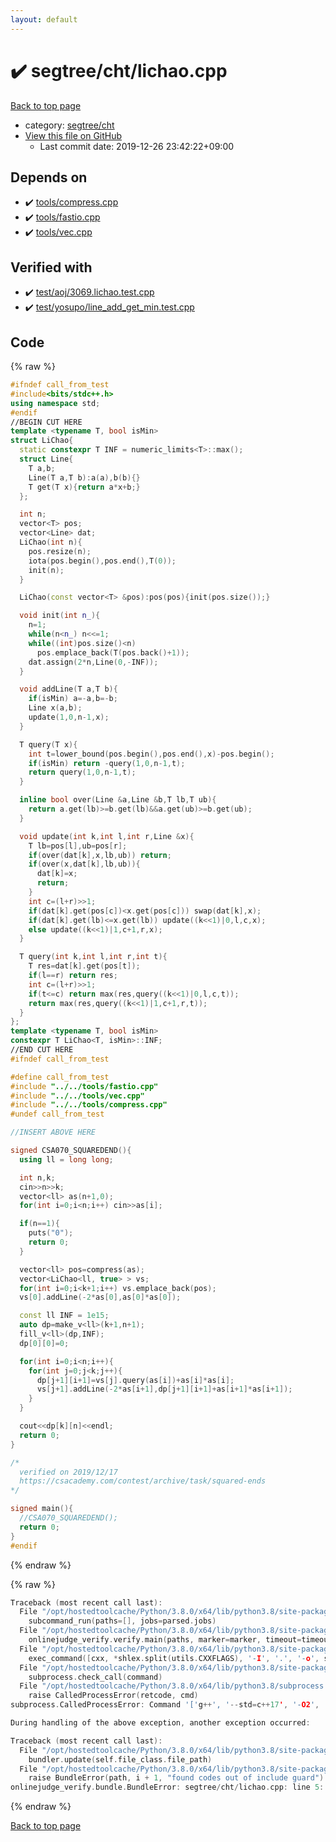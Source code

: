 ```yaml
---
layout: default
---
```


<!-- mathjax config similar to math.stackexchange -->
<script type="text/javascript" async
  src="https://cdnjs.cloudflare.com/ajax/libs/mathjax/2.7.5/MathJax.js?config=TeX-MML-AM_CHTML">
</script>
<script type="text/x-mathjax-config">
  MathJax.Hub.Config({
    TeX: { equationNumbers: { autoNumber: "AMS" }},
    tex2jax: {
      inlineMath: [ ['$','$'] ],
      processEscapes: true
    },
    "HTML-CSS": { matchFontHeight: false },
    displayAlign: "left",
    displayIndent: "2em"
  });
</script>

<script type="text/javascript" src="https://cdnjs.cloudflare.com/ajax/libs/jquery/3.4.1/jquery.min.js"></script>
<script src="https://cdn.jsdelivr.net/npm/jquery-balloon-js@1.1.2/jquery.balloon.min.js" integrity="sha256-ZEYs9VrgAeNuPvs15E39OsyOJaIkXEEt10fzxJ20+2I=" crossorigin="anonymous"></script>
<script type="text/javascript" src="../../../assets/js/copy-button.js"></script>
<link rel="stylesheet" href="../../../assets/css/copy-button.css" />


# :heavy_check_mark: segtree/cht/lichao.cpp

<a href="../../../index.html">Back to top page</a>

* category: <a href="../../../index.html#10d9c4a68fc97fbc913ae15313e9b2f4">segtree/cht</a>
* <a href="{{ site.github.repository_url }}/blob/master/segtree/cht/lichao.cpp">View this file on GitHub</a>
    - Last commit date: 2019-12-26 23:42:22+09:00




## Depends on

* :heavy_check_mark: <a href="../../tools/compress.cpp.html">tools/compress.cpp</a>
* :heavy_check_mark: <a href="../../tools/fastio.cpp.html">tools/fastio.cpp</a>
* :heavy_check_mark: <a href="../../tools/vec.cpp.html">tools/vec.cpp</a>


## Verified with

* :heavy_check_mark: <a href="../../../verify/test/aoj/3069.lichao.test.cpp.html">test/aoj/3069.lichao.test.cpp</a>
* :heavy_check_mark: <a href="../../../verify/test/yosupo/line_add_get_min.test.cpp.html">test/yosupo/line_add_get_min.test.cpp</a>


## Code

<a id="unbundled"></a>
{% raw %}
```cpp
#ifndef call_from_test
#include<bits/stdc++.h>
using namespace std;
#endif
//BEGIN CUT HERE
template <typename T, bool isMin>
struct LiChao{
  static constexpr T INF = numeric_limits<T>::max();
  struct Line{
    T a,b;
    Line(T a,T b):a(a),b(b){}
    T get(T x){return a*x+b;}
  };

  int n;
  vector<T> pos;
  vector<Line> dat;
  LiChao(int n){
    pos.resize(n);
    iota(pos.begin(),pos.end(),T(0));
    init(n);
  }

  LiChao(const vector<T> &pos):pos(pos){init(pos.size());}

  void init(int n_){
    n=1;
    while(n<n_) n<<=1;
    while((int)pos.size()<n)
      pos.emplace_back(T(pos.back()+1));
    dat.assign(2*n,Line(0,-INF));
  }

  void addLine(T a,T b){
    if(isMin) a=-a,b=-b;
    Line x(a,b);
    update(1,0,n-1,x);
  }

  T query(T x){
    int t=lower_bound(pos.begin(),pos.end(),x)-pos.begin();
    if(isMin) return -query(1,0,n-1,t);
    return query(1,0,n-1,t);
  }

  inline bool over(Line &a,Line &b,T lb,T ub){
    return a.get(lb)>=b.get(lb)&&a.get(ub)>=b.get(ub);
  }

  void update(int k,int l,int r,Line &x){
    T lb=pos[l],ub=pos[r];
    if(over(dat[k],x,lb,ub)) return;
    if(over(x,dat[k],lb,ub)){
      dat[k]=x;
      return;
    }
    int c=(l+r)>>1;
    if(dat[k].get(pos[c])<x.get(pos[c])) swap(dat[k],x);
    if(dat[k].get(lb)<=x.get(lb)) update((k<<1)|0,l,c,x);
    else update((k<<1)|1,c+1,r,x);
  }

  T query(int k,int l,int r,int t){
    T res=dat[k].get(pos[t]);
    if(l==r) return res;
    int c=(l+r)>>1;
    if(t<=c) return max(res,query((k<<1)|0,l,c,t));
    return max(res,query((k<<1)|1,c+1,r,t));
  }
};
template <typename T, bool isMin>
constexpr T LiChao<T, isMin>::INF;
//END CUT HERE
#ifndef call_from_test

#define call_from_test
#include "../../tools/fastio.cpp"
#include "../../tools/vec.cpp"
#include "../../tools/compress.cpp"
#undef call_from_test

//INSERT ABOVE HERE

signed CSA070_SQUAREDEND(){
  using ll = long long;

  int n,k;
  cin>>n>>k;
  vector<ll> as(n+1,0);
  for(int i=0;i<n;i++) cin>>as[i];

  if(n==1){
    puts("0");
    return 0;
  }

  vector<ll> pos=compress(as);
  vector<LiChao<ll, true> > vs;
  for(int i=0;i<k+1;i++) vs.emplace_back(pos);
  vs[0].addLine(-2*as[0],as[0]*as[0]);

  const ll INF = 1e15;
  auto dp=make_v<ll>(k+1,n+1);
  fill_v<ll>(dp,INF);
  dp[0][0]=0;

  for(int i=0;i<n;i++){
    for(int j=0;j<k;j++){
      dp[j+1][i+1]=vs[j].query(as[i])+as[i]*as[i];
      vs[j+1].addLine(-2*as[i+1],dp[j+1][i+1]+as[i+1]*as[i+1]);
    }
  }

  cout<<dp[k][n]<<endl;
  return 0;
}

/*
  verified on 2019/12/17
  https://csacademy.com/contest/archive/task/squared-ends
*/

signed main(){
  //CSA070_SQUAREDEND();
  return 0;
}
#endif

```
{% endraw %}

<a id="bundled"></a>
{% raw %}
```cpp
Traceback (most recent call last):
  File "/opt/hostedtoolcache/Python/3.8.0/x64/lib/python3.8/site-packages/onlinejudge_verify/main.py", line 173, in main
    subcommand_run(paths=[], jobs=parsed.jobs)
  File "/opt/hostedtoolcache/Python/3.8.0/x64/lib/python3.8/site-packages/onlinejudge_verify/main.py", line 66, in subcommand_run
    onlinejudge_verify.verify.main(paths, marker=marker, timeout=timeout, jobs=jobs)
  File "/opt/hostedtoolcache/Python/3.8.0/x64/lib/python3.8/site-packages/onlinejudge_verify/verify.py", line 98, in main
    exec_command([cxx, *shlex.split(utils.CXXFLAGS), '-I', '.', '-o', shlex.quote(str(directory / 'a.out')), shlex.quote(str(path))])
  File "/opt/hostedtoolcache/Python/3.8.0/x64/lib/python3.8/site-packages/onlinejudge_verify/verify.py", line 26, in exec_command
    subprocess.check_call(command)
  File "/opt/hostedtoolcache/Python/3.8.0/x64/lib/python3.8/subprocess.py", line 364, in check_call
    raise CalledProcessError(retcode, cmd)
subprocess.CalledProcessError: Command '['g++', '--std=c++17', '-O2', '-Wall', '-g', '-I', '.', '-o', '.verify-helper/cache/988b27744f33205dfbbff10b1fb99080/a.out', 'test/aoj/3120.test.cpp']' returned non-zero exit status 1.

During handling of the above exception, another exception occurred:

Traceback (most recent call last):
  File "/opt/hostedtoolcache/Python/3.8.0/x64/lib/python3.8/site-packages/onlinejudge_verify/docs.py", line 340, in write_contents
    bundler.update(self.file_class.file_path)
  File "/opt/hostedtoolcache/Python/3.8.0/x64/lib/python3.8/site-packages/onlinejudge_verify/bundle.py", line 123, in update
    raise BundleError(path, i + 1, "found codes out of include guard")
onlinejudge_verify.bundle.BundleError: segtree/cht/lichao.cpp: line 5: found codes out of include guard

```
{% endraw %}

<a href="../../../index.html">Back to top page</a>

